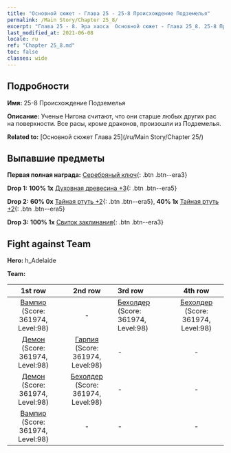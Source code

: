 ```yaml
---
title: "Основной сюжет - Глава 25 - 25-8 Происхождение Подземелья"
permalink: /Main Story/Chapter 25_8/
excerpt: "Глава 25 - 8. Эра хаоса  Основной сюжет - Глава 25_8. 25-8 Происхождение Подземелья"
last_modified_at: 2021-06-08
locale: ru
ref: "Chapter 25_8.md"
toc: false
classes: wide
---
```


## Подробности

 **Имя:** 25-8 Происхождение Подземелья

 **Описание:** Ученые Нигона считают, что они старше любых других рас на поверхности. Все расы, кроме драконов, произошли из Подземелья.

 **Related to:** [Основной сюжет Глава 25](/ru/Main Story/Chapter 25/)

## Выпавшие предметы

 **Первая полная награда:** [Серебряный ключ](/ItemsRU/con_693/){: .btn .btn--era3}

 **Drop 1:** **100% 1x** [Духовная древесина +3](/ItemsRU/mat_83/){: .btn .btn--era5}

 **Drop 2:** **60% 0x** [Тайная ртуть +2](/ItemsRU/mat_77/){: .btn .btn--era5}, **40% 1x** [Тайная ртуть +2](/ItemsRU/mat_77/){: .btn .btn--era5}

 **Drop 3:** **100% 1x** [Свиток заклинания](/ItemsRU/con_694/){: .btn .btn--era3}


## Fight against Team
 **Hero:** h_Adelaide

 **Team:**


  | 1st row | 2nd row | 3rd row | 4th row |
  |:----:|:----:|:----|:----:|
  | [Вампир](/ru/units/Vampire/) (Score: 361974, Level:98)  | - | [Бехолдер](/ru/units/Beholder/) (Score: 361974, Level:98)  | [Бехолдер](/ru/units/Beholder/) (Score: 361974, Level:98)  |
  | [Демон](/ru/units/Demon/) (Score: 361974, Level:98)  | [Гарпия](/ru/units/Harpy/) (Score: 361974, Level:98)  | - | - |
  | [Демон](/ru/units/Demon/) (Score: 361974, Level:98)  | [Бехолдер](/ru/units/Beholder/) (Score: 361974, Level:98)  | - | - |
  | [Вампир](/ru/units/Vampire/) (Score: 361974, Level:98)  | - | - | - |


